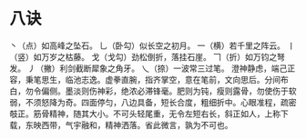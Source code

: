# 八诀

丶（点）如高峰之坠石。
乚（卧勾）似长空之初月。
一（横）若千里之阵云。
丨（竖）如万岁之枯藤。
戈（戈勾）劲松倒折，落挂石崖。
𠃍（折）如万钧之弩发。
丿（撇）利剑截断犀象之角牙。
乀（捺）一波常三过笔。
澄神静虑，端己正容，秉笔思生，临池志逸。虚拳直腕，指齐掌空，意在笔前，文向思后。分间布白，勿令偏侧。墨淡则伤神彩，绝浓必滞锋毫。肥则为钝，瘦则露骨，勿使伤于软弱，不须怒降为奇。四面停匀，八边具备，短长合度，粗细折中。心眼准程，疏密攲正。筋骨精神，随其大小。不可头轻尾重，无令左短右长，斜正如人，上称下载，东映西带，气宇融和，精神洒落。省此微言，孰为不可也。
